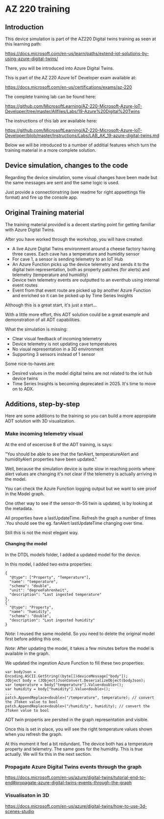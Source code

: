 # AZ 220 training

## Introduction

This device simulation is part of the AZ220 Digital twins training as seen at this learning path:

  https://docs.microsoft.com/en-us/learn/paths/extend-iot-solutions-by-using-azure-digital-twins/

There, you will be introduced into Azure Digital Twins.

This is part of the AZ 220 Azure IoT Developer exam available at:

  https://docs.microsoft.com/en-us/certifications/exams/az-220

The complete training lab can be found here:

  https://github.com/MicrosoftLearning/AZ-220-Microsoft-Azure-IoT-Developer/tree/master/Allfiles/Labs/19-Azure%20Digital%20Twins

The instructions of this lab are available here:

  https://github.com/MicrosoftLearning/AZ-220-Microsoft-Azure-IoT-Developer/blob/master/Instructions/Labs/LAB_AK_19-azure-digital-twins.md 

Below we will be introduced to a number of additial features which turn the training material in a more complete solution.

## Device simulation, changes to the code

Regarding the device simulation, some visual changes have been made but the same messages are sent and the same logic is used.

Just provide a connectionstring (see readme for right appsettings file format) and fire up the console app.

## Original Training material

The training material provided is a decent starting point for getting familiar with Azure Digital Twins.

After you have worked through the workshop, you will have created:

- A live Azure Digital Twins environment around a cheese factory having three caves. Each cave has a temperature and humidity sensor
- For cave 1, a sensor is sending telemetry to an IoT Hub
- An Azure Function picks up the device telemetry and sends it to the digital twin representation, both as property patches (for alerts) and telemetry (temperature and humidity)
- Device twin telemetry events are outputted to an eventhub using internal event routes 
- Event from that event route are picked up by another Azure Function and enriched so it can be picked up by Time Series Insights 

Although this is a great start, it's just a start...

With a little more effort, this ADT solution could be a great example and demonstration of all ADT capabilities.

What the simulation is missing:
- Clear visual feedback of incoming telemetry
- Device telemetry is not updating cave temperatures
- No visual representation in a 3D environment
- Supporting 3 sensors instead of 1 sensor

Some nice-to-haves are:
- Desired values in the model digital twins are not related to the iot hub device twins
- Time Series Insights is becoming deprecated in 2025. It's time to move on to ADX.

## Additions, step-by-step

Here are some additions to the training so you can build a more appropiate ADT solution with 3D visualization.

### Make incoming telemetry visual

At the end of excercise 8 of the ADT training, is says:

  "You should be able to see that the fanAlert, temperatureAlert and humidityAlert properties have been updated."

Well, because the simulation device is quite slow in reaching points where alert values are changing it's not clear if the telemetry is actually arriving in the model.

You can check the Azure Function logging output but we want to see proof in the Model graph.

One other way to see if the sensor-th-55 twin is updated, is by looking at the metadata. 

All properties have a lastUpdateTime. Refresh the graph a number of times .You should see the eg. fanAlert lastUpdateTime changing over time.

Still this is not the most elegant way.

#### Changing the model

In the DTDL models folder, I added a updated model for the device.

In this model, I added two extra properties:

```
{
  "@type": ["Property", "Temperature"],
  "name": "temperature",
  "schema": "double",
  "unit": "degreeFahrenheit",
  "description": "Last ingested temperature"
},
{
  "@type": "Property",
  "name": "humidity",
  "schema": "double",
  "description": "Last ingested humidity"
}
```

*Note*: I reused the same modelid. So you need to delete the original model first before adding this one.

*Note*: After updating the model, it takes a few minutes before the model is available in the graph.

We updated the ingestion Azure Function to fill these two properties:

```
var bodyJson = Encoding.ASCII.GetString((byte[])deviceMessage["body"]);
JObject body = (JObject)JsonConvert.DeserializeObject(bodyJson);
var temperature = body["temperature"].Value<double>();
var humidity = body["humidity"].Value<double>();
...
patch.AppendReplace<double>("/temperature", temperature); // convert the JToken value to bool
patch.AppendReplace<double>("/humidity", humidity); // convert the JToken value to bool
```

ADT twin propertis are persited in the graph representation and visible. 

Once this is set in place, you will see the right temperature values shown when you refresh the graph.

At this moment it feel a bit redundant. The device both has a temperature property and telemetry. The same goes for the humidity. This is true actually. We will fix this in the next section.

### Propagate Azure Digital Twins events through the graph

https://docs.microsoft.com/en-us/azure/digital-twins/tutorial-end-to-end#propagate-azure-digital-twins-events-through-the-graph

### Visualisaton in 3D

https://docs.microsoft.com/en-us/azure/digital-twins/how-to-use-3d-scenes-studio

